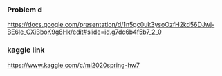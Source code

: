### Problem d
https://docs.google.com/presentation/d/1n5gc0uk3ysoOzfH2kd56DJwj-BE6le_CXiBboK9g8Hk/edit#slide=id.g7dc6b4f5b7_2_0
### kaggle link
https://www.kaggle.com/c/ml2020spring-hw7
